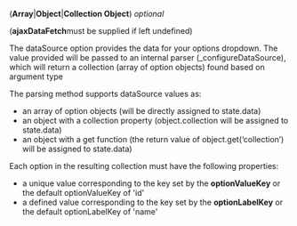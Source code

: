 <!-- dataSource -->
(**Array**|**Object**|**Collection Object**) *optional* 

(**ajaxDataFetch**must be supplied if left undefined)

The dataSource option provides the data for your options dropdown. The value provided will be passed to an internal parser (_configureDataSource), which will return a collection (array of option objects) found based on argument type

The parsing method supports dataSource values as:
  - an array of option objects (will be directly assigned to state.data)
  - an object with a collection property (object.collection will be assigned to state.data)
  - an object with a get function (the return value of object.get(‘collection’) will be assigned to state.data)

Each option in the resulting collection must have the following properties:
  - a unique value corresponding to the key set by the **optionValueKey** or the default optionValueKey of 'id'
  - a defined value corresponding to the key set by the **optionLabelKey** or the default optionLabelKey of 'name'
